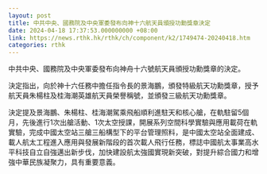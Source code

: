 ```yaml
---
layout: post
title: 中共中央、國務院及中央軍委發布向神十六航天員頒授功勳獎章決定
date: 2024-04-18 17:37:53.000000000 +08:00
link: https://news.rthk.hk/rthk/ch/component/k2/1749474-20240418.htm
categories: rthk
---
```


中共中央、國務院及中央軍委發布向神舟十六號航天員頒授功勳獎章的決定。

決定指出，向於神十六任務中擔任指令長的景海鵬，頒發特級航天功勳獎章，授予航天員朱楊柱及桂海潮英雄航天員榮譽稱號，並頒發三級航天功勳獎章。

決定提及景海鵬、朱楊柱、桂海潮駕乘飛船順利進駐天和核心艙，在軌駐留5個月，先後進行1次出艙活動、1次太空授課，開展系列空間科學實驗與應用載荷在軌實驗，完成中國太空站三艙三船構型下的平台管理照料，是中國太空站全面建成、載人航太工程進入應用與發展新階段的首次載人飛行任務，標誌中國航太事業高水平科技自立自強邁出新步伐，加快建設航太強國實現新突破，對提升綜合國力和增強中華民族凝聚力，具有重要意義。
